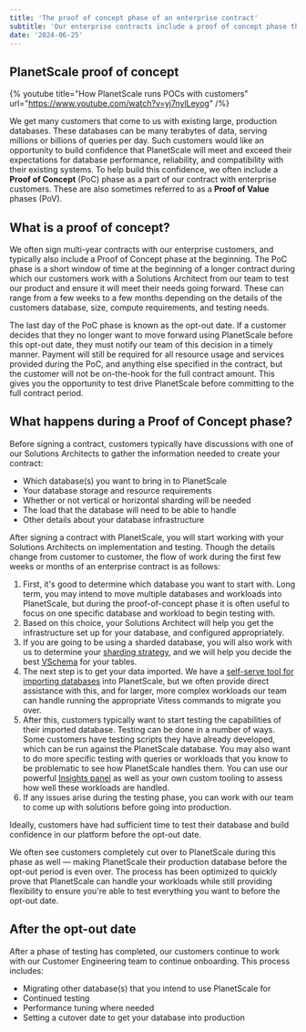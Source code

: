 ```yaml
---
title: 'The proof of concept phase of an enterprise contract'
subtitle: 'Our enterprise contracts include a proof of concept phase that allows you to test and verify that PlanetScale can handle your workloads before committing to a full contract.'
date: '2024-06-25'
---
```


## PlanetScale proof of concept

{% youtube title="How PlanetScale runs POCs with customers" url="https://www.youtube.com/watch?v=yj7nylLeyog" /%}

We get many customers that come to us with existing large, production databases.
These databases can be many terabytes of data, serving millions or billions of queries per day.
Such customers would like an opportunity to build confidence that PlanetScale will meet and exceed their expectations for database performance, reliability, and compatibility with their existing systems.
To help build this confidence, we often include a **Proof of Concept** (PoC) phase as a part of our contract with enterprise customers.
These are also sometimes referred to as a **Proof of Value** phases (PoV).

## What is a proof of concept?

We often sign multi-year contracts with our enterprise customers, and typically also include a Proof of Concept phase at the beginning.
The PoC phase is a short window of time at the beginning of a longer contract during which our customers work with a Solutions Architect from our team to test our product and ensure it will meet their needs going forward.
These can range from a few weeks to a few months depending on the details of the customers database, size, compute requirements, and testing needs.

The last day of the PoC phase is known as the opt-out date.
If a customer decides that they no longer want to move forward using PlanetScale before this opt-out date, they must notify our team of this decision in a timely manner.
Payment will still be required for all resource usage and services provided during the PoC, and anything else specified in the contract, but the customer will not be on-the-hook for the full contract amount. This gives you the opportunity to test drive PlanetScale before committing to the full contract period.

## What happens during a Proof of Concept phase?

Before signing a contract, customers typically have discussions with one of our Solutions Architects to gather the information needed to create your contract:

- Which database(s) you want to bring in to PlanetScale
- Your database storage and resource requirements
- Whether or not vertical or horizontal sharding will be needed
- The load that the database will need to be able to handle
- Other details about your database infrastructure

After signing a contract with PlanetScale, you will start working with your Solutions Architects on implementation and testing.
Though the details change from customer to customer, the flow of work during the first few weeks or months of an enterprise contract is as follows:

1. First, it's good to determine which database you want to start with.
   Long term, you may intend to move multiple databases and workloads into PlanetScale, but during the proof-of-concept phase it is often useful to focus on one specific database and workload to begin testing with.
2. Based on this choice, your Solutions Architect will help you get the infrastructure set up for your database, and configured appropriately.
3. If you are going to be using a sharded database, you will also work with us to determine your [sharding strategy](/docs/concepts/sharding), and we will help you decide the best [VSchema](https://vitess.io/docs/reference/features/vschema/) for your tables.
4. The next step is to get your data imported.
   We have a [self-serve tool for importing databases](/docs/imports/database-imports) into PlanetScale, but we often provide direct assistance with this, and for larger, more complex workloads our team can handle running the appropriate Vitess commands to migrate you over.
5. After this, customers typically want to start testing the capabilities of their imported database.
   Testing can be done in a number of ways.
   Some customers have testing scripts they have already developed, which can be run against the PlanetScale database.
   You may also want to do more specific testing with queries or workloads that you know to be problematic to see how PlanetScale handles them.
   You can use our powerful [Insights panel](/features/insights) as well as your own custom tooling to assess how well these workloads are handled.
6. If any issues arise during the testing phase, you can work with our team to come up with solutions before going into production.

Ideally, customers have had sufficient time to test their database and build confidence in our platform before the opt-out date.

We often see customers completely cut over to PlanetScale during this phase as well &mdash; making PlanetScale their production database before the opt-out period is even over. The process has been optimized to quickly prove that PlanetScale can handle your workloads while still providing flexibility to ensure you're able to test everything you want to before the opt-out date.

## After the opt-out date

After a phase of testing has completed, our customers continue to work with our Customer Engineering team to continue onboarding. This process includes:

- Migrating other database(s) that you intend to use PlanetScale for
- Continued testing
- Performance tuning where needed
- Setting a cutover date to get your database into production
